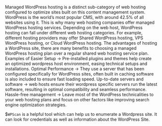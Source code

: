 Managed WordPress hosting is a distinct sub-category of web hosting configured to optimize sites built on this content management system.
WordPress is the world’s most popular CMS, with around 42.5% of all websites using it. This is why many web hosting companies offer managed WordPress hosting services.
Depending on the web host, WordPress hosting can fall under different web hosting categories. For example, different hosting providers may offer Shared WordPress hosting, VPS WordPress hosting, or Cloud WordPress hosting.
The advantages of hosting a WordPress site, there are many benefits to choosing a managed WordPress hosting plan over a regular shared web hosting service plan. Examples of 
Easier Setup -> Pre-installed plugins and themes help create an optimized wordpress host environment, easing technical setups and installations. 
Optimal Performance -> They use a server that has been configured specifically for WordPress sites, often built in caching software is also included to ensure fast loading speed. 
Up-to-date servers and software -> web hosts ensure their wordpress specific servers run the latest software, resulting in optimal compatibility and seamless performance. 
Hassle-free management -> Leave most of the WordPress technicalities to your web hosting plans and focus on other factors like improving search engine optimization strategies. 

$`WPScan` is a helpful tool which can help us to enumerate a Wordpress site. It can look for credentials as well as information about the WordPress Site. 

